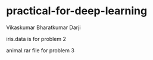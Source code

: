 # practical-for-deep-learning
Vikaskumar Bharatkumar Darji



iris.data is for problem 2





animal.rar file for problem 3
